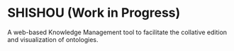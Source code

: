 # SHISHOU (Work in Progress)
A web-based Knowledge Management tool to facilitate the collative edition and visualization of ontologies.
